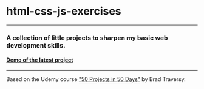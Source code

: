 # html-css-js-exercises

---

### A collection of little projects to sharpen my basic web development skills.

#### [Demo of the latest project](https://nikita-reva.github.io/html-css-js-exercises)

---

Based on the Udemy course ["50 Projects in 50 Days"](https://www.udemy.com/course/50-projects-50-days/learn/lecture/23595216#overview) by Brad Traversy.
